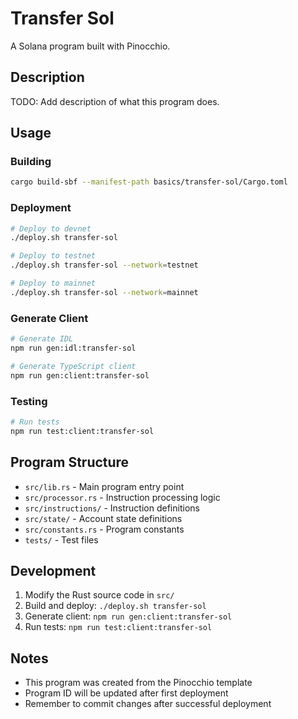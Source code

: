 # Transfer Sol

A Solana program built with Pinocchio.

## Description

TODO: Add description of what this program does.

## Usage

### Building

```bash
cargo build-sbf --manifest-path basics/transfer-sol/Cargo.toml
```

### Deployment

```bash
# Deploy to devnet
./deploy.sh transfer-sol

# Deploy to testnet
./deploy.sh transfer-sol --network=testnet

# Deploy to mainnet
./deploy.sh transfer-sol --network=mainnet
```

### Generate Client

```bash
# Generate IDL
npm run gen:idl:transfer-sol

# Generate TypeScript client
npm run gen:client:transfer-sol
```

### Testing

```bash
# Run tests
npm run test:client:transfer-sol
```

## Program Structure

- `src/lib.rs` - Main program entry point
- `src/processor.rs` - Instruction processing logic
- `src/instructions/` - Instruction definitions
- `src/state/` - Account state definitions
- `src/constants.rs` - Program constants
- `tests/` - Test files

## Development

1. Modify the Rust source code in `src/`
2. Build and deploy: `./deploy.sh transfer-sol`
3. Generate client: `npm run gen:client:transfer-sol`
4. Run tests: `npm run test:client:transfer-sol`

## Notes

- This program was created from the Pinocchio template
- Program ID will be updated after first deployment
- Remember to commit changes after successful deployment

